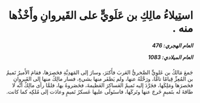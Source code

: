 <h1 dir="rtl">استِيلاءُ مالِكِ بن عَلَويٍّ على القَيروانِ وأَخْذُها منه .</h1>

<h5 dir="rtl">العام الهجري:  476

العام الميلادي: 1083

</h5>

<p dir="rtl">جَمعَ مَالكُ بن عَلويٍّ الصَّخريُّ العَربَ فأَكثرَ، وسارَ إلى المَهدِيَّةِ فحَصرَها، فقامَ الأَميرُ تَميمُ بن المُعِزِّ قِيامًا تامًّا، ورَحَّلَهُ عنها، ولم يَظفَر منها بشيءٍ، فسار مالِكُ منها إلى القَيروانِ فحَصرَها ومَلِكَها، فجَرَّدَ إليه تَميمٌ العَساكرَ العَظيمةَ، فحَصَروهُ بها، فلمَّا رأى مالِكٌ أنَّه لا طاقةَ له بتَميمٍ خَرجَ عنها وتَركَها، فاستَولَى عليها عَسكرُ تَميمٍ وعادَت إلى مُلكِه كما كانت.</p></br>
